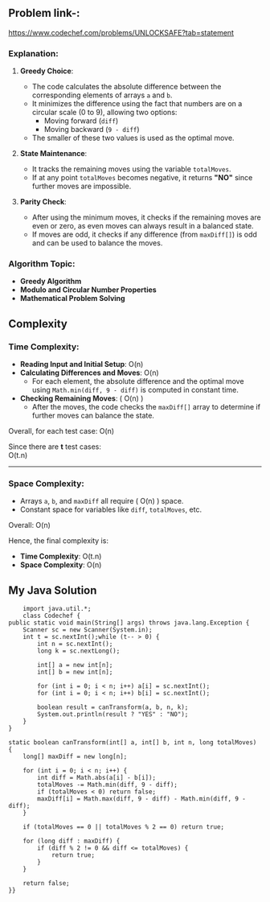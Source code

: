 ## Problem link-:
https://www.codechef.com/problems/UNLOCKSAFE?tab=statement 

### **Explanation**:
1. **Greedy Choice**:  
    - The code calculates the absolute difference between the corresponding elements of arrays `a` and `b`.
    - It minimizes the difference using the fact that numbers are on a circular scale (0 to 9), allowing two options: 
      - Moving forward (`diff`)
      - Moving backward (`9 - diff`)
    - The smaller of these two values is used as the optimal move.

2. **State Maintenance**:  
    - It tracks the remaining moves using the variable `totalMoves`.
    - If at any point `totalMoves` becomes negative, it returns **"NO"** since further moves are impossible.

3. **Parity Check**:
    - After using the minimum moves, it checks if the remaining moves are even or zero, as even moves can always result in a balanced state.
    - If moves are odd, it checks if any difference (from `maxDiff[]`) is odd and can be used to balance the moves.

### **Algorithm Topic**:  
- **Greedy Algorithm**  
- **Modulo and Circular Number Properties**  
- **Mathematical Problem Solving**

## Complexity
### **Time Complexity**:  
- **Reading Input and Initial Setup**: O(n)
- **Calculating Differences and Moves**: O(n) 
  - For each element, the absolute difference and the optimal move using `Math.min(diff, 9 - diff)` is computed in constant time.
- **Checking Remaining Moves**: \( O(n) \)  
  - After the moves, the code checks the `maxDiff[]` array to determine if further moves can balance the state.

Overall, for each test case: 
O(n)

Since there are **t** test cases:  
O(t.n)

---

### **Space Complexity**:  
- Arrays `a`, `b`, and `maxDiff` all require ( O(n) ) space.
- Constant space for variables like `diff`, `totalMoves`, etc.

Overall: 
O(n)

Hence, the final complexity is:
- **Time Complexity**: O(t.n)
- **Space Complexity**: O(n)

## My Java Solution

  
        import java.util.*;
        class Codechef {
    public static void main(String[] args) throws java.lang.Exception {
        Scanner sc = new Scanner(System.in);
        int t = sc.nextInt();while (t-- > 0) {
            int n = sc.nextInt();
            long k = sc.nextLong();
            
            int[] a = new int[n];
            int[] b = new int[n];
            
            for (int i = 0; i < n; i++) a[i] = sc.nextInt();
            for (int i = 0; i < n; i++) b[i] = sc.nextInt();
            
            boolean result = canTransform(a, b, n, k);
            System.out.println(result ? "YES" : "NO");
        }
    }

    static boolean canTransform(int[] a, int[] b, int n, long totalMoves) {
        long[] maxDiff = new long[n];

        for (int i = 0; i < n; i++) {
            int diff = Math.abs(a[i] - b[i]);
            totalMoves -= Math.min(diff, 9 - diff);
            if (totalMoves < 0) return false;
            maxDiff[i] = Math.max(diff, 9 - diff) - Math.min(diff, 9 - diff);
        }
        
        if (totalMoves == 0 || totalMoves % 2 == 0) return true;
        
        for (long diff : maxDiff) {
            if (diff % 2 != 0 && diff <= totalMoves) {
                return true;
            }
        }
        
        return false;
    }}

